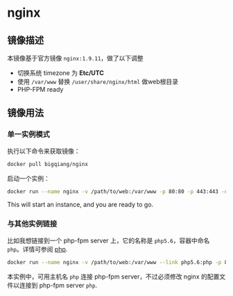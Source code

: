 # nginx

## 镜像描述

本镜像基于官方镜像 `nginx:1.9.11`，做了以下调整

- 切换系统 timezone 为 **Etc/UTC**
- 使用 `/var/www` 替换 `/user/share/nginx/html` 做web根目录
- PHP-FPM ready

## 镜像用法

### 单一实例模式

执行以下命令来获取镜像：

```bash
docker pull bigqiang/nginx
```

启动一个实例：

```bash
docker run --name nginx -v /path/to/web:/var/www -p 80:80 -p 443:443 -d bigqiang/nginx
```

This will start an instance, and you are ready to go.

### 与其他实例链接

比如我想链接到一个 php-fpm server 上，它的名称是 `php5.6`，容器中命名 `php`。详情可参阅 [php](../php/).

```bash
docker run --name nginx -v /path/to/web:/var/www --link php5.6:php -p 80:80 -d bigqiang/apache
```

本实例中，可用主机名 `php` 连接 php-fpm server，不过必须修改 nginx 的配置文件以连接到 php-fpm server `php`.
